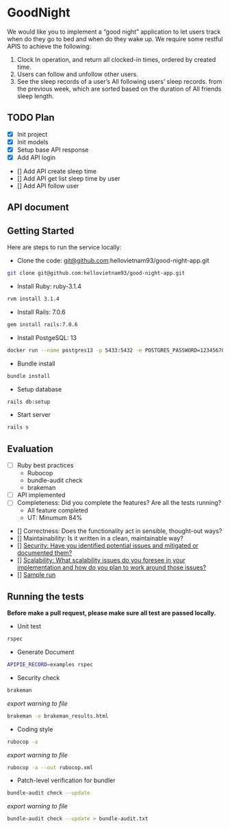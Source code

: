# GoodNight

We would like you to implement a “good night” application to let users track when do they go to bed and when do they wake up.
We require some restful APIS to achieve the following:
1. Clock In operation, and return all clocked-in times, ordered by created time.
2. Users can follow and unfollow other users.
3. See the sleep records of a user’s All following users’ sleep records. from the previous week, which are sorted based on the duration of All friends sleep length.

## TODO Plan

- [x] Init project
- [x] Init models
- [x] Setup base API response
- [x] Add API login
- [] Add API create sleep time
- [] Add API get list sleep time by user
- [] Add API follow user

## API document

<!-- ADD later -->

## Getting Started

Here are steps to run the service locally:
*  Clone the code: git@github.com:hellovietnam93/good-night-app.git

```bash
git clone git@github.com:hellovietnam93/good-night-app.git
```

*  Install Ruby: ruby-3.1.4

```bash
rvm install 3.1.4
```

*  Install Rails: 7.0.6

```bash
gem install rails:7.0.6
```

*  Install PostgeSQL: 13

```bash
docker run --name postgres13 -p 5433:5432 -e POSTGRES_PASSWORD=12345678 -v pg-data:/var/lib/postgresql/data -d postgres:13
```

*  Bundle install

```bash
bundle install
```

*  Setup database

```bash
rails db:setup
```
*  Start server

```bash
rails s
```

## Evaluation

- [ ] Ruby best practices
    - Rubocop
    - bundle-audit check
    - brakeman
- [ ] API implemented
- [ ] Completeness: Did you complete the features? Are all the tests running?
    - All feature completed
    - UT: Minumum 84%
- [] Correctness: Does the functionality act in sensible, thought-out ways?
- [] Maintainability: Is it written in a clean, maintainable way?
- [] [Security: Have you identified potential issues and mitigated or documented them?](./documents/security.md)
- [] [Scalability: What scalability issues do you foresee in your implementation and how do you plan to work around those issues?](./documents/scalability.md)
- [] [Sample run](./documents/sample.md)

## Running the tests

**Before make a pull request, please make sure all test are passed locally.**

*  Unit test

```bash
rspec
```

* Generate Document

```bash
APIPIE_RECORD=examples rspec
```

*  Security check

```bash
brakeman
```

*export warning to file*

```bash
brakeman -o brakeman_results.html
```

*  Coding style

```bash
rubocop -a
```

*export warning to file*

```bash
rubocop -a --out rubocop.xml
```

*  Patch-level verification for bundler

```bash
bundle-audit check --update
```

*export warning to file*

```bash
bundle-audit check --update > bundle-audit.txt
```

